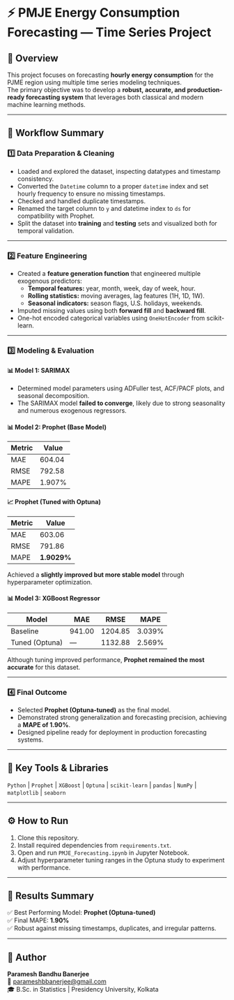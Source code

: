 # ⚡ PMJE Energy Consumption Forecasting — Time Series Project

## 📘 Overview
This project focuses on forecasting **hourly energy consumption** for the PJME region using multiple time series modeling techniques.  
The primary objective was to develop a **robust, accurate, and production-ready forecasting system** that leverages both classical and modern machine learning methods.

---

## 🚀 Workflow Summary

### 1️⃣ Data Preparation & Cleaning
- Loaded and explored the dataset, inspecting datatypes and timestamp consistency.  
- Converted the `Datetime` column to a proper `datetime` index and set hourly frequency to ensure no missing timestamps.  
- Checked and handled duplicate timestamps.  
- Renamed the target column to `y` and datetime index to `ds` for compatibility with Prophet.  
- Split the dataset into **training** and **testing** sets and visualized both for temporal validation.

---

### 2️⃣ Feature Engineering
- Created a **feature generation function** that engineered multiple exogenous predictors:
  - **Temporal features:** year, month, week, day of week, hour.
  - **Rolling statistics:** moving averages, lag features (1H, 1D, 1W).
  - **Seasonal indicators:** season flags, U.S. holidays, weekends.
- Imputed missing values using both **forward fill** and **backward fill**.
- One-hot encoded categorical variables using `OneHotEncoder` from scikit-learn.

---

### 3️⃣ Modeling & Evaluation
#### 📊 Model 1: SARIMAX
- Determined model parameters using ADFuller test, ACF/PACF plots, and seasonal decomposition.
- The SARIMAX model **failed to converge**, likely due to strong seasonality and numerous exogenous regressors.

#### 📊 Model 2: Prophet (Base Model)
| Metric | Value |
|--------|--------|
| MAE | 604.04 |
| RMSE | 792.58 |
| MAPE | 1.907% |

#### 📈 Prophet (Tuned with Optuna)
| Metric | Value |
|--------|--------|
| MAE | 603.06 |
| RMSE | 791.86 |
| MAPE | **1.9029%** |

Achieved a **slightly improved but more stable model** through hyperparameter optimization.

#### 📊 Model 3: XGBoost Regressor
| Model | MAE | RMSE | MAPE |
|--------|--------|--------|--------|
| Baseline | 941.00 | 1204.85 | 3.039% |
| Tuned (Optuna) | — | 1132.88 | 2.569% |

Although tuning improved performance, **Prophet remained the most accurate** for this dataset.

---

### 4️⃣ Final Outcome
- Selected **Prophet (Optuna-tuned)** as the final model.
- Demonstrated strong generalization and forecasting precision, achieving a **MAPE of 1.90%**.
- Designed pipeline ready for deployment in production forecasting systems.

---

## 🧠 Key Tools & Libraries
`Python` | `Prophet` | `XGBoost` | `Optuna` | `scikit-learn` | `pandas` | `NumPy` | `matplotlib` | `seaborn`

---

## ⚙️ How to Run
1. Clone this repository.
2. Install required dependencies from `requirements.txt`.
3. Open and run `PMJE_Forecasting.ipynb` in Jupyter Notebook.
4. Adjust hyperparameter tuning ranges in the Optuna study to experiment with performance.

---

## 🧩 Results Summary
✅ Best Performing Model: **Prophet (Optuna-tuned)**  
✅ Final MAPE: **1.90%**  
✅ Robust against missing timestamps, duplicates, and irregular patterns.

---

## 📂 Author
**Paramesh Bandhu Banerjee**  
📧 parameshbbanerjee@gmail.com  
🎓 B.Sc. in Statistics | Presidency University, Kolkata
